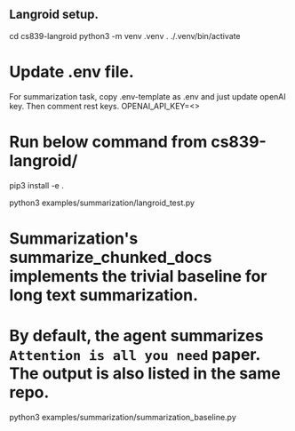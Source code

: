 ## Langroid setup.

<!-- Set up python venv -->
cd cs839-langroid
python3 -m venv .venv
. ./.venv/bin/activate

# Update .env file.
For summarization task, copy .env-template as .env and just update openAI key. Then comment rest keys.
OPENAI_API_KEY=<>

<!-- Install the module in an editable way -->
# Run below command from cs839-langroid/
pip3 install -e .

<!-- Now, hopefully, all invokations of langroid refer to cs839-langroid/langroid -->

<!-- Run default langroid summarization -->
python3 examples/summarization/langroid_test.py

<!-- Run default summarization_agent baseline -->
# Summarization's summarize_chunked_docs implements the trivial baseline for long text summarization.
# By default, the agent summarizes `Attention is all you need` paper. The output is also listed in the same repo.
python3 examples/summarization/summarization_baseline.py